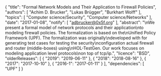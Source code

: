{
    "title": "Formal Network Models and Their Application to Firewall Policies",
    "authors": [
        "Achim D. Brucker",
        "Lukas Brügger",
        "Burkhart Wolff"
    ],
    "topics": [
        "Computer science/Security",
        "Computer science/Networks"
    ],
    "date": "2017-01-08",
    "notify": [
        "adbrucker@0x5f.org"
    ],
    "abstract": "\nWe present a formal model of network protocols and their application\nto modeling firewall policies. The formalization is based on the\nUnified Policy Framework (UPF). The formalization was originally\ndeveloped with for generating test cases for testing the security\nconfiguration actual firewall and router (middle-boxes) using\nHOL-TestGen. Our work focuses on modeling application level protocols\non top of tcp/ip.",
    "licence": "BSD",
    "olderReleases": [
        {
            "2019": "2019-06-11"
        },
        {
            "2018": "2018-08-16"
        },
        {
            "2017": "2017-10-10"
        },
        {
            "2016-1": "2017-01-11"
        }
    ],
    "dependencies": [
        "UPF"
    ]
}